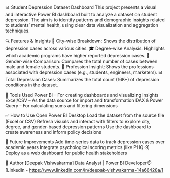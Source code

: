 📊 Student Depression Dataset Dashboard
This project presents a visual and interactive Power BI dashboard built to analyze a dataset on student depression. The aim is to identify patterns and demographic insights related to students’ mental health, using clear data visualization and aggregation techniques.

🔍 Features & Insights
📍 City-wise Breakdown: Shows the distribution of depression cases across various cities.
🎓 Degree-wise Analysis: Highlights which academic programs have higher reported depression cases.
🚻 Gender-wise Comparison: Compares the total number of cases between male and female students.
💼 Profession Insight: Shows the professions associated with depression cases (e.g., students, engineers, marketers).
📊 Total Depression Cases: Summarizes the total count (16K+) of depression conditions in the dataset.

📁 Tools Used
Power BI – For creating dashboards and visualizing insights
Excel/CSV – As the data source for import and transformation
DAX & Power Query – For calculating sums and filtering dimensions

✅ How to Use
Open Power BI Desktop
Load the dataset from the source file (Excel or CSV)
Refresh visuals and interact with filters to explore city, degree, and gender-based depression patterns
Use the dashboard to create awareness and inform policy decisions

📌 Future Improvements
Add time-series data to track depression cases over academic years
Integrate psychological scoring metrics (like PHQ-9)
Deploy as a web dashboard for public health stakeholders

👤 Author
[Deepak Vishwakarma]
 Data Analyst | Power BI Developer📫 
 [LinkedIn - https://www.linkedin.com/in/deepak-vishwakarma-14a66428a/]

